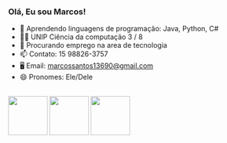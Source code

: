 ### Olá, Eu sou Marcos!

- 🌱 Aprendendo linguagens de programação: Java, Python, C#
- 👨‍🎓 UNIP Ciência da computação 3 / 8
- 🤔 Procurando emprego na area de tecnologia
- 📫 Contato: 15 98826-3757
- 🖥️ Email: marcossantos13690@gmail.com
- 😄 Pronomes: Ele/Dele


<div style="display": "inline-block"><br>
  <img height= "80px" align="center" src="https://cdn.jsdelivr.net/gh/devicons/devicon/icons/java/java-original-wordmark.svg" />  
  <img height= "80px" align="center" src="https://cdn.jsdelivr.net/gh/devicons/devicon/icons/python/python-original.svg" />
  <img height= "80px" align="center" src="https://cdn.jsdelivr.net/gh/devicons/devicon/icons/cplusplus/cplusplus-original.svg" />
</div>
